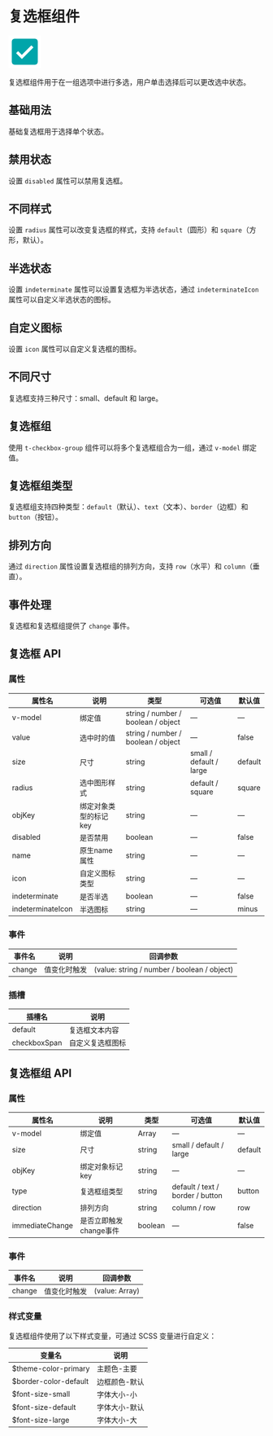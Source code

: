 # 复选框组件

![复选框组件](/components/checkbox.png)

复选框组件用于在一组选项中进行多选，用户单击选择后可以更改选中状态。

## 基础用法

基础复选框用于选择单个状态。

<demo component-name="checkbox" examples="basic"></demo>

## 禁用状态

设置 `disabled` 属性可以禁用复选框。

<demo component-name="checkbox" examples="disabled"></demo>

## 不同样式

设置 `radius` 属性可以改变复选框的样式，支持 `default`（圆形）和 `square`（方形，默认）。

<demo component-name="checkbox" examples="radius"></demo>

## 半选状态

设置 `indeterminate` 属性可以设置复选框为半选状态，通过 `indeterminateIcon` 属性可以自定义半选状态的图标。

<demo component-name="checkbox" examples="indeterminate"></demo>

## 自定义图标

设置 `icon` 属性可以自定义复选框的图标。

<demo component-name="checkbox" examples="icon"></demo>

## 不同尺寸

复选框支持三种尺寸：small、default 和 large。

<demo component-name="checkbox" examples="size"></demo>

## 复选框组

使用 `t-checkbox-group` 组件可以将多个复选框组合为一组，通过 `v-model` 绑定值。

<demo component-name="checkbox" examples="group"></demo>

## 复选框组类型

复选框组支持四种类型：`default`（默认）、`text`（文本）、`border`（边框）和 `button`（按钮）。

<demo component-name="checkbox" examples="group-type"></demo>

## 排列方向

通过 `direction` 属性设置复选框组的排列方向，支持 `row`（水平）和 `column`（垂直）。

<demo component-name="checkbox" examples="direction"></demo>

## 事件处理

复选框和复选框组提供了 `change` 事件。

<demo component-name="checkbox" examples="events"></demo>

## 复选框 API

### 属性

| 属性名 | 说明 | 类型 | 可选值 | 默认值 |
| --- | --- | --- | --- | --- |
| v-model | 绑定值 | string / number / boolean / object | — | — |
| value | 选中时的值 | string / number / boolean / object | — | false |
| size | 尺寸 | string | small / default / large | default |
| radius | 选中图形样式 | string | default / square | square |
| objKey | 绑定对象类型的标记key | string | — | — |
| disabled | 是否禁用 | boolean | — | false |
| name | 原生name属性 | string | — | — |
| icon | 自定义图标类型 | string | — | — |
| indeterminate | 是否半选 | boolean | — | false |
| indeterminateIcon | 半选图标 | string | — | minus |

### 事件

| 事件名 | 说明 | 回调参数 |
| --- | --- | --- |
| change | 值变化时触发 | (value: string / number / boolean / object) |

### 插槽

| 插槽名 | 说明 |
| --- | --- |
| default | 复选框文本内容 |
| checkboxSpan | 自定义复选框图标 |

## 复选框组 API

### 属性

| 属性名 | 说明 | 类型 | 可选值 | 默认值 |
| --- | --- | --- | --- | --- |
| v-model | 绑定值 | Array | — | — |
| size | 尺寸 | string | small / default / large | default |
| objKey | 绑定对象标记key | string | — | — |
| type | 复选框组类型 | string | default / text / border / button | button |
| direction | 排列方向 | string | column / row | row |
| immediateChange | 是否立即触发change事件 | boolean | — | false |

### 事件

| 事件名 | 说明 | 回调参数 |
| --- | --- | --- |
| change | 值变化时触发 | (value: Array) |

### 样式变量

复选框组件使用了以下样式变量，可通过 SCSS 变量进行自定义：

| 变量名 | 说明 |
| --- | --- |
| $theme-color-primary | 主题色-主要 |
| $border-color-default | 边框颜色-默认 |
| $font-size-small | 字体大小-小 |
| $font-size-default | 字体大小-默认 |
| $font-size-large | 字体大小-大 |
 